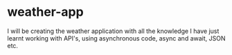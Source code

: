 # weather-app
I will be creating the weather application with all the knowledge I have just learnt working with API's, using asynchronous code, async and await, JSON etc.